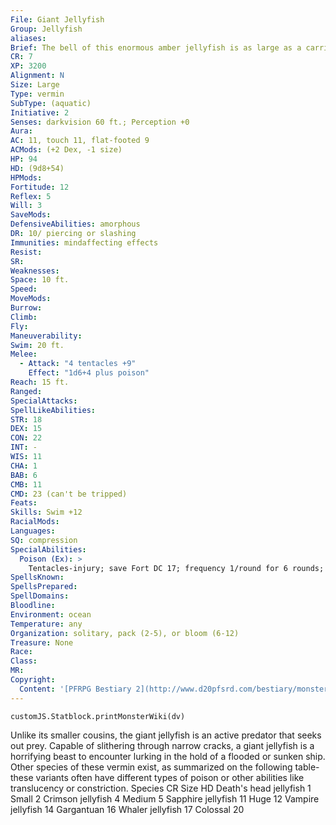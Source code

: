 ```yaml
---
File: Giant Jellyfish
Group: Jellyfish
aliases: 
Brief: The bell of this enormous amber jellyfish is as large as a carriage. A sinister bloom of tentacles dangles and writhes below.
CR: 7
XP: 3200
Alignment: N
Size: Large
Type: vermin
SubType: (aquatic)
Initiative: 2
Senses: darkvision 60 ft.; Perception +0
Aura: 
AC: 11, touch 11, flat-footed 9
ACMods: (+2 Dex, -1 size)
HP: 94
HD: (9d8+54)
HPMods: 
Fortitude: 12
Reflex: 5
Will: 3
SaveMods: 
DefensiveAbilities: amorphous
DR: 10/ piercing or slashing
Immunities: mindaffecting effects
Resist: 
SR: 
Weaknesses: 
Space: 10 ft.
Speed: 
MoveMods: 
Burrow: 
Climb: 
Fly: 
Maneuverability: 
Swim: 20 ft.
Melee: 
  - Attack: "4 tentacles +9"
    Effect: "1d6+4 plus poison"
Reach: 15 ft.
Ranged: 
SpecialAttacks: 
SpellLikeAbilities: 
STR: 18
DEX: 15
CON: 22
INT: -
WIS: 11
CHA: 1
BAB: 6
CMB: 11
CMD: 23 (can't be tripped)
Feats: 
Skills: Swim +12
RacialMods: 
Languages: 
SQ: compression
SpecialAbilities:
  Poison (Ex): >
    Tentacles-injury; save Fort DC 17; frequency 1/round for 6 rounds; effect 1d4 Con; cure 2 consecutive saves. The save DC is Constitution based.
SpellsKnown: 
SpellsPrepared: 
SpellDomains: 
Bloodline: 
Environment: ocean
Temperature: any
Organization: solitary, pack (2-5), or bloom (6-12)
Treasure: None
Race: 
Class: 
MR: 
Copyright:
  Content: '[PFRPG Bestiary 2](http://www.d20pfsrd.com/bestiary/monster-listings/vermin/jellyfish/jellyfish-giant)'
---
```

```dataviewjs
customJS.Statblock.printMonsterWiki(dv)
```
Unlike its smaller cousins, the giant jellyfish is an active predator that seeks out prey. Capable of slithering through narrow cracks, a giant jellyfish is a horrifying beast to encounter lurking in the hold of a flooded or sunken ship. Other species of these vermin exist, as summarized on the following table-these variants often have different types of poison or other abilities like translucency or constriction. Species CR Size HD Death's head jellyfish 1 Small 2 Crimson jellyfish 4 Medium 5 Sapphire jellyfish 11 Huge 12 Vampire jellyfish 14 Gargantuan 16 Whaler jellyfish 17 Colossal 20
